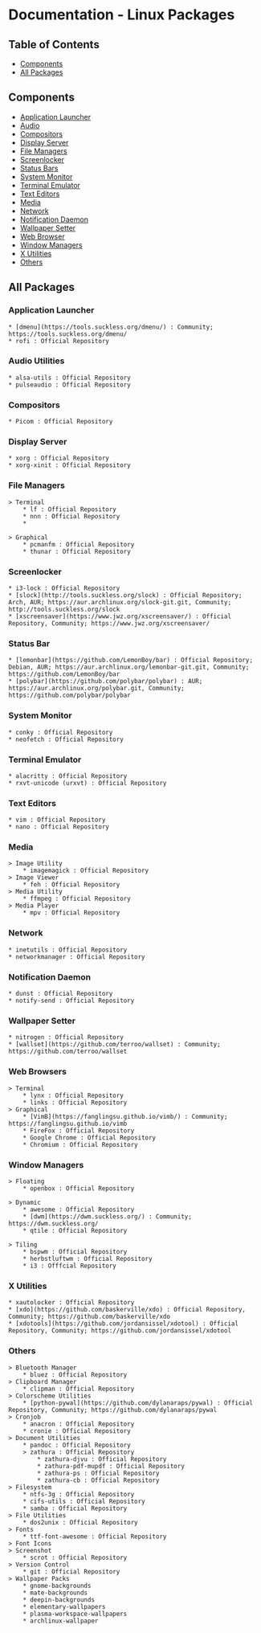 # Documentation - Linux Packages

## Table of Contents
* [Components](#components)
* [All Packages](#all-packages)

## Components
* [Application Launcher](#application-launcher)
* [Audio](#audio-utilities)
* [Compositors](#compositors)
* [Display Server](#display-server)
* [File Managers](#file-managers)
* [Screenlocker](#screenlocker)
* [Status Bars](#status-bars)
* [System Monitor](#system-monitor)
* [Terminal Emulator](#terminal-emulator)
* [Text Editors](#text-editors)
* [Media](#media)
* [Network](#network)
* [Notification Daemon](#notification-daemon)
* [Wallpaper Setter](#wallpaper-setter)
* [Web Browser](#web-browser)
* [Window Managers](#window-managers)
* [X Utilities](#x-utilities)
* [Others](#others)

## All Packages

### Application Launcher
	* [dmenu](https://tools.suckless.org/dmenu/) : Community; https://tools.suckless.org/dmenu/
	* rofi : Official Repository

### Audio Utilities
	* alsa-utils : Official Repository
	* pulseaudio : Official Repository

### Compositors
	* Picom : Official Repository

### Display Server
	* xorg : Official Repository
	* xorg-xinit : Official Repository

### File Managers
	> Terminal
		* lf : Official Repository
		* nnn : Official Repository
		* 

	> Graphical
		* pcmanfm : Official Repository
		* thunar : Official Repository

### Screenlocker
	* i3-lock : Official Repository
	* [slock](http://tools.suckless.org/slock) : Official Repository; Arch, AUR; https://aur.archlinux.org/slock-git.git, Community; http://tools.suckless.org/slock
	* [xscreensaver](https://www.jwz.org/xscreensaver/) : Official Repository, Community; https://www.jwz.org/xscreensaver/

### Status Bar
	* [lemonbar](https://github.com/LemonBoy/bar) : Official Repository; Debian, AUR; https://aur.archlinux.org/lemonbar-git.git, Community; https://github.com/LemonBoy/bar
	* [polybar](https://github.com/polybar/polybar) : AUR; https://aur.archlinux.org/polybar.git, Community; https://github.com/polybar/polybar

### System Monitor
	* conky : Official Repository
	* neofetch : Official Repository

### Terminal Emulator
	* alacritty : Official Repository
	* rxvt-unicode (urxvt) : Official Repository

### Text Editors
	* vim : Official Repository
	* nano : Official Repository

### Media
	> Image Utility
		* imagemagick : Official Repository
	> Image Viewer
		* feh : Official Repository
	> Media Utility
		* ffmpeg : Official Repository
	> Media Player
		* mpv : Official Repository

### Network
	* inetutils : Official Repository
	* networkmanager : Official Repository

### Notification Daemon
	* dunst : Official Repository
	* notify-send : Official Repository

### Wallpaper Setter
	* nitrogen : Official Repository
	* [wallset](https://github.com/terroo/wallset) : Community; https://github.com/terroo/wallset

### Web Browsers
	> Terminal
		* lynx : Official Repository
		* links : Official Repository
	> Graphical
		* [VimB](https://fanglingsu.github.io/vimb/) : Community; https://fanglingsu.github.io/vimb
		* FireFox : Official Repository
		* Google Chrome : Official Repository
		* Chromium : Official Repository

### Window Managers
	> Floating
		* openbox : Official Repository

	> Dynamic
		* awesome : Official Repository
		* [dwm](https://dwm.suckless.org/) : Community; https://dwm.suckless.org/
		* qtile : Official Repository

	> Tiling
		* bspwm : Official Repository
		* herbstluftwm : Official Repository
		* i3 : Offfcial Repository

### X Utilities
	* xautolocker : Official Repository
	* [xdo](https://github.com/baskerville/xdo) : Official Repository, Community; https://github.com/baskerville/xdo
	* [xdotools](https://github.com/jordansissel/xdotool) : Official Repository, Community; https://github.com/jordansissel/xdotool

### Others
	> Bluetooth Manager
		* bluez : Official Repository
	> Clipboard Manager
		* clipman : Official Repository
	> Colorscheme Utilities
		* [python-pywal](https://github.com/dylanaraps/pywal) : Official Repository, Community; https://github.com/dylanaraps/pywal
	> Cronjob
		* anacron : Official Repository
		* cronie : Official Repository
	> Document Utilities
		* pandoc : Official Repository
		> zathura : Official Repository
			* zathura-djvu : Official Repository
			* zathura-pdf-mupdf : Official Repository 
			* zathura-ps : Official Repository 
			* zathura-cb : Official Repository
	> Filesystem
		* ntfs-3g : Official Repository
		* cifs-utils : Official Repository
		* samba : Official Repository
	> File Utilities
		* dos2unix : Official Repository
	> Fonts
		* ttf-font-awesome : Official Repository
	> Font Icons
	> Screenshot
		* scrot : Official Repository
	> Version Control
		* git : Official Repository
	> Wallpaper Packs
		* gnome-backgrounds
		* mate-backgrounds
		* deepin-backgrounds
		* elementary-wallpapers
		* plasma-workspace-wallpapers
		* archlinux-wallpaper